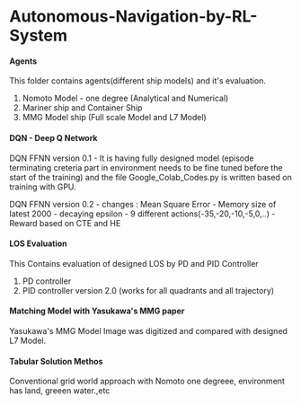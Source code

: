 # Autonomous-Navigation-by-RL-System
#### Agents ####
This folder contains agents(different ship models) and it's evaluation.
  1. Nomoto Model - one degree (Analytical and Numerical)
  2. Mariner ship and Container Ship
  3. MMG Model ship  (Full scale Model and L7 Model)
#### DQN - Deep Q Network ####
DQN FFNN version 0.1 - It is having fully designed model (episode terminating creteria part in environment needs to be fine tuned before the start of the training) and the file Google_Colab_Codes.py is written based on training with GPU.

DQN FFNN version 0.2 - changes :  Mean Square Error - Memory size of latest 2000 - decaying epsilon - 9 different actions(-35,-20,-10,-5,0,..) - Reward based on CTE and HE 

#### LOS Evaluation ####
This Contains evaluation of designed LOS by PD and PID Controller
  1. PD controller
  2. PID controller version 2.0 (works for all quadrants and all trajectory)
  
 #### Matching Model with Yasukawa's MMG paper ####
 Yasukawa's MMG Model Image was digitized and compared with designed L7 Model.
 
 #### Tabular Solution Methos ####
 Conventional grid world approach with Nomoto one degreee, environment has land, greeen water.,etc 
 
 
